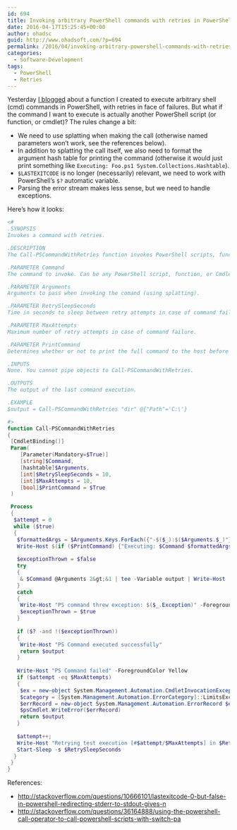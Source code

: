 ```yaml
---
id: 694
title: Invoking arbitrary PowerShell commands with retries in PowerShell
date: 2016-04-17T15:25:45+00:00
author: ohadsc
guid: http://www.ohadsoft.com/?p=694
permalink: /2016/04/invoking-arbitrary-powershell-commands-with-retries-in-powershell/
categories:
  - Software-Development
tags:
  - PowerShell
  - Retries
---
```

Yesterday <a href="https://www.ohadsoft.com/2016/04/invoking-arbitrary-shell-cmd-commands-in-powershell/" target="_blank">I blogged</a> about a function I created to execute arbitrary shell (cmd) commands in PowerShell, with retries in face of failures. But what if the command I want to execute is actually another PowerShell script (or function, or cmdlet)? The rules change a bit:

  * We need to use splatting when making the call (otherwise named parameters won&#8217;t work, see the references below).
  * In addition to splatting the call itself, we also need to format the argument hash table for printing the command (otherwise it would just print something like `Executing: Foo.ps1 System.Collections.Hashtable`).
  * `$LASTEXITCODE` is no longer (necessarily) relevant, we need to work with PowerShell&#8217;s `$?` automatic variable.
  * Parsing the error stream makes less sense, but we need to handle exceptions.

Here&#8217;s how it looks:

```powershell
<#
.SYNOPSIS
Invokes a command with retries.

.DESCRIPTION
The Call-PSCommandWithRetries function invokes PowerShell scripts, functions, or Cmdlets using the provided parameters, with optional retries in configurable intervals upon failures.

.PARAMETER Command 
The command to invoke. Can be any PowerShell script, function, or Cmdlet.

.PARAMETER Arguments
Arguments to pass when invoking the comand (using splatting). 

.PARAMETER RetrySleepSeconds
Time in seconds to sleep between retry attempts in case of command failure.

.PARAMETER MaxAttempts
Maximum number of retry attempts in case of command failure.

.PARAMETER PrintCommand
Determines whether or not to print the full command to the host before execution.

.INPUTS 
None. You cannot pipe objects to Call-PSCommandWithRetries.

.OUTPUTS
The output of the last command execution.

.EXAMPLE
$output = Call-PSCommandWithRetries "dir" @{"Path"='C:\'}

#>
function Call-PSCommandWithRetries
{
 [CmdletBinding()]
 Param( 
    [Parameter(Mandatory=$True)]
    [string]$Command,
    [hashtable]$Arguments,
    [int]$RetrySleepSeconds = 10,
    [int]$MaxAttempts = 10,
    [bool]$PrintCommand = $True
 )

 Process
 {
  $attempt = 0
  while ($true)
  {
   $formattedArgs = $Arguments.Keys.ForEach({"-$($_):$($Arguments.$_)"}) -join ' '
   Write-Host $(if ($PrintCommand) {"Executing: $Command $formattedArgs"} else {"Executing PS command..."}) 
  
   $exceptionThrown = $false
   try
   {
    & $Command @Arguments 2&gt;&1 | tee -Variable output | Write-Host
   }
   catch
   {
    Write-Host "PS command threw exception: $($_.Exception)" -ForegroundColor Yellow
    $exceptionThrown = $true
   }
  
   if ($? -and !($exceptionThrown))
   {
    Write-Host "PS Command executed successfully"
    return $output
   }
  
   Write-Host "PS Command failed" -ForegroundColor Yellow
   if ($attempt -eq $MaxAttempts)
   {
    $ex = new-object System.Management.Automation.CmdletInvocationException "All retry attempts exhausted"
    $category = [System.Management.Automation.ErrorCategory]::LimitsExceeded
    $errRecord = new-object System.Management.Automation.ErrorRecord $ex, "CommandFailed", $category, $Path
    $psCmdlet.WriteError($errRecord)
    return $output
   }
    
   $attempt++;
   Write-Host "Retrying test execution [#$attempt/$MaxAttempts] in $RetrySleepSeconds seconds..."
   Start-Sleep -s $RetrySleepSeconds
  }
 }
}
```

References:

  * <a href="http://stackoverflow.com/questions/10666101/lastexitcode-0-but-false-in-powershell-redirecting-stderr-to-stdout-gives-n" target="_blank">http://stackoverflow.com/questions/10666101/lastexitcode-0-but-false-in-powershell-redirecting-stderr-to-stdout-gives-n</a>
  * <a href="http://stackoverflow.com/questions/36164888/using-the-powershell-call-operator-to-call-powershell-scripts-with-switch-pa" target="_blank">http://stackoverflow.com/questions/36164888/using-the-powershell-call-operator-to-call-powershell-scripts-with-switch-pa</a>
